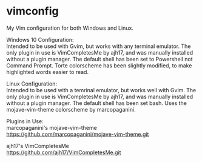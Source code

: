 # vimconfig
My Vim configuration for both Windows and Linux.

Windows 10 Configuration:\
Intended to be used with Gvim, but works with any terminal emulator. 
The only plugin in use is VimCompletesMe by ajh17, and was manually installed without a plugin manager.
The default shell has been set to Powershell not Command Prompt. 
Torte colorscheme has been slightly modified, to make highlighted words easier to read.

Linux Configuration:\
Intended to be used with a temrinal emulator, but works well with Gvim.
The only plugin in use is VimCompletesMe by ajh17, and was manually installed without a plugin manager.
The default shell has been set bash.
Uses the mojave-vim-theme colorscheme by marcopaganini.

Plugins in Use:\
marcopaganini's mojave-vim-theme\
https://github.com/marcopaganini/mojave-vim-theme.git

ajh17's VimCompletesMe\
https://github.com/ajh17/VimCompletesMe.git
